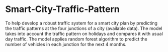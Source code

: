 # Smart-City-Traffic-Pattern

To help develop a robust traffic system for a smart city plan by predicting the traffic patterns at the four junctions of a city (available data). The model takes into account the traffic pattern on holidays and compares it with usual day traffic. The model applies random forest algorithm to predict the number of vehicles in each junction for the next 4 months.
